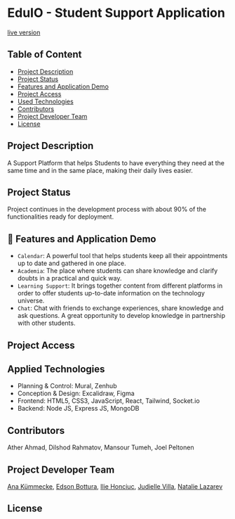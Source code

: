 # EduIO - Student Support Application

[live version](https://edu-io.onrender.com/learningsupport)

## Table of Content

- [Project Description](#project-description)
- [Project Status](#project-status)
- [Features and Application Demo](#features-and-application-demo)
- [Project Access](#project-access)
- [Used Technologies](#used-technologies)
- [Contributors](#contributors)
- [Project Developer Team](#project-developer-team)
- [License](#license)

## Project Description

A Support Platform that helps Students to have everything they need at the same time and in the same place, making their daily lives easier.

## Project Status

Project continues in the development process with about 90% of the functionalities ready for deployment.

## :hammer: Features and Application Demo

- `Calendar`: A powerful tool that helps students keep all their appointments up to date and gathered in one place.
- `Academia`: The place where students can share knowledge and clarify doubts in a practical and quick way.
- `Learning Support`: It brings together content from different platforms in order to offer students up-to-date information on the technology universe.
- `Chat`: Chat with friends to exchange experiences, share knowledge and ask questions. A great opportunity to develop knowledge in partnership with other students.

## Project Access

## Applied Technologies

- Planning & Control: Mural, Zenhub
- Conception & Design: Excalidraw, Figma
- Frontend: HTML5, CSS3, JavaScript, React, Tailwind, Socket.io
- Backend: Node JS, Express JS, MongoDB

## Contributors

Ather Ahmad, Dilshod Rahmatov, Mansour Tumeh, Joel Peltonen

## Project Developer Team

[Ana Kümmecke](https://github.com/AninhaCSK), [Edson Bottura](https://github.com/edbottura), [Ilie Honciuc](https://github.com/eleeyeah), [Judielle Villa](https://github.com/CaimeoAI), [Natalie Lazarev](https://github.com/nat-laz)

## License
